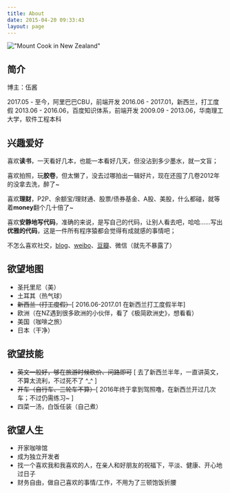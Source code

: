 ```yaml
---
title: About
date: 2015-04-20 09:33:43
layout: page
---
```


!["Mount Cook in New Zealand"](http://cdn.sinacloud.net/woodysblog/2016/mount-cook.JPG)

## 简介

博主：伍酱

2017.05 - 至今，阿里巴巴CBU，前端开发
2016.06 - 2017.01，新西兰，打工度假
2013.06 - 2016.06，百度知识体系，前端开发
2009.09 - 2013.06，华南理工大学，软件工程本科

## 兴趣爱好

喜欢**读书**，一天看好几本，也能一本看好几天，但没沾到多少墨水，就一文盲；

喜欢拍照，玩**胶卷**，但太懒了，没去过哪拍出一辑好片，现在还囤了几卷2012年的没拿去洗，醉了~

喜欢**理财**，P2P、余额宝/理财通、股票/债券基金、A股、美股，什么都碰，就等着**money**翻个几十倍了~

喜欢**安静地写代码**，准确的来说，是写自己的代码，让别人看去吧，哈哈……写出**优雅的代码**，这是一件所有程序猿都会觉得有成就感的事情吧；

不怎么喜欢社交，[blog](http://www.wuyuying.com)、[weibo](http://www.weibo.com/wuyuying1128)、[豆瓣](http://www.douban.com/people/wuyuying1128/)、微信（就先不暴露了）

## 欲望地图

* 圣托里尼（美）
* 土耳其（热气球）
* ~~新西兰（打工度假）~~[ 2016.06-2017.01 在新西兰打工度假半年]
* 欧洲（在NZ遇到很多欧洲的小伙伴，看了《极简欧洲史》，想看看）
* 美国（咖啡之旅）
* 日本（干净）

## 欲望技能

* ~~英文一般好，够在旅游时候砍价、问路即可~~ [ 去了新西兰半年，一直讲英文，不算太流利，不过死不了 ^_^ ]
* ~~开车（自行车、三轮车不算）~~[ 2016年终于拿到驾照噜，在新西兰开过几次车；不过仍需练习~ ]
* 四菜一汤，白饭任装（自己煮）

## 欲望人生

* 开家咖啡馆
* 成为独立开发者
* 找一个喜欢我和我喜欢的人，在亲人和好朋友的祝福下，平淡、健康、开心地过日子
* 财务自由，做自己喜欢的事情/工作，不用为了三顿饱饭折腰

